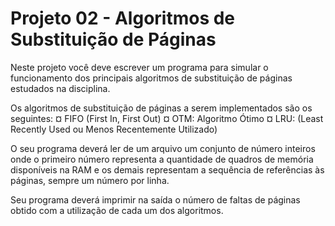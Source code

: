 # Projeto 02 - Algoritmos de Substituição de Páginas

Neste projeto você deve escrever um programa
para simular o funcionamento dos principais
algoritmos de substituição de páginas estudados na
disciplina.

Os algoritmos de substituição de páginas a serem
implementados são os seguintes:
¤ FIFO (First In, First Out)
¤ OTM: Algoritmo Ótimo
¤ LRU: (Least Recently Used ou Menos Recentemente
Utilizado)

O seu programa deverá ler de um arquivo um
conjunto de número inteiros onde o primeiro número
representa a quantidade de quadros de memória
disponíveis na RAM e os demais representam a
sequência de referências às páginas, sempre
um número por linha.

Seu programa deverá imprimir na saída o número
de faltas de páginas obtido com a utilização de
cada um dos algoritmos.
